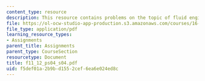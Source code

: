 ```yaml
---
content_type: resource
description: This resource contains problems on the topic of fluid engineering.
file: https://ol-ocw-studio-app-production.s3.amazonaws.com/courses/16-01-unified-engineering-i-ii-iii-iv-fall-2005-spring-2006/f5def01a2b9bd1552cef6ea6e024ed8c_f11_12_ps04_s04.pdf
file_type: application/pdf
learning_resource_types:
- Assignments
parent_title: Assignments
parent_type: CourseSection
resourcetype: Document
title: f11_12_ps04_s04.pdf
uid: f5def01a-2b9b-d155-2cef-6ea6e024ed8c
---
```

